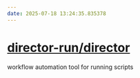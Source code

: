 ```yaml
---
date: 2025-07-18 13:24:35.835378
---
```


# [director-run/director](https://github.com/director-run/director)

workflow automation tool for running scripts